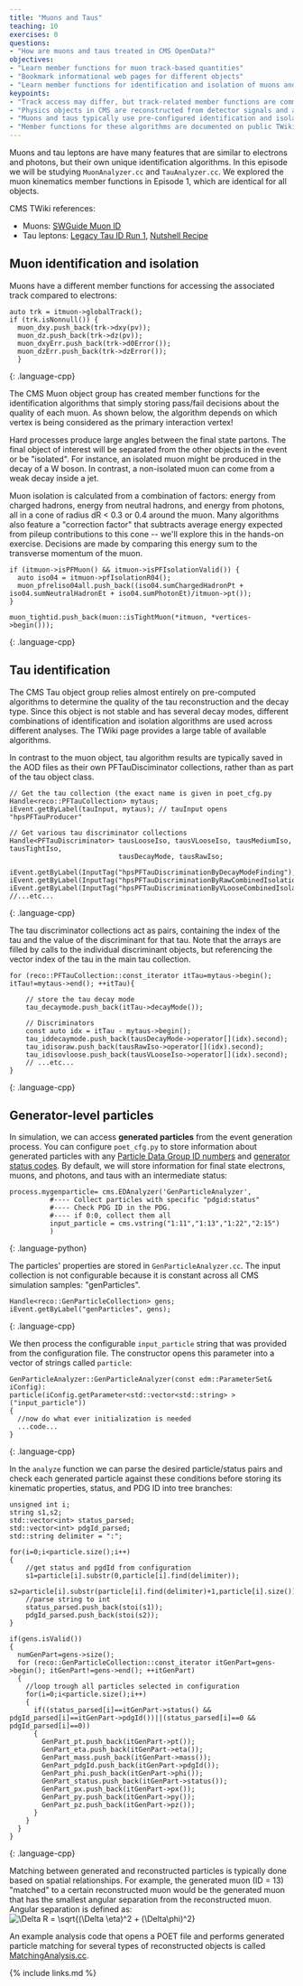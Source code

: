 ```yaml
---
title: "Muons and Taus"
teaching: 10
exercises: 0
questions:
- "How are muons and taus treated in CMS OpenData?"
objectives:
- "Learn member functions for muon track-based quantities"
- "Bookmark informational web pages for different objects"
- "Learn member functions for identification and isolation of muons and taus"
keypoints:
- "Track access may differ, but track-related member functions are common across objects."
- "Physics objects in CMS are reconstructed from detector signals and are never 100% certain!"
- "Muons and taus typically use pre-configured identification and isolation variable member functions."
- "Member functions for these algorithms are documented on public TWiki pages."
---
```


Muons and tau leptons are have many features that are similar to electrons and photons, but their own unique identification algorithms. In this episode we will be studying `MuonAnalyzer.cc` and `TauAnalyzer.cc`. We explored the muon kinematics member functions in Episode 1, which are identical for all objects. 

CMS TWiki references:
 * Muons: [SWGuide Muon ID](https://twiki.cern.ch/twiki/bin/view/CMSPublic/SWGuideMuonId)
 * Tau leptons: [Legacy Tau ID Run 1](https://twiki.cern.ch/twiki/bin/view/CMSPublic/WorkBookPFTauTagging#Legacy_Tau_ID_Run_I), [Nutshell Recipe](https://twiki.cern.ch/twiki/bin/view/CMSPublic/NutShellRecipeFor5312AndNewer)

## Muon identification and isolation

Muons have a different member functions for accessing the associated track compared to electrons:

~~~
auto trk = itmuon->globalTrack();
if (trk.isNonnull()) {
  muon_dxy.push_back(trk->dxy(pv));
  muon_dz.push_back(trk->dz(pv));
  muon_dxyErr.push_back(trk->d0Error());
  muon_dzErr.push_back(trk->dzError());
  }
~~~
{: .language-cpp}

The CMS Muon object group has created member functions for the identification algorithms that simply
storing pass/fail decisions about the quality of each muon. As shown below, the algorithm depends
on which vertex is being considered as the primary interaction vertex!

Hard processes produce large angles between the final state partons. The final object of interest will be separated from 
the other objects in the event or be "isolated". For instance, an isolated muon might be produced in the decay of a W boson.
In contrast, a non-isolated muon can come from a weak decay inside a jet. 

Muon isolation is calculated from a combination of factors: energy from charged hadrons, energy from
neutral hadrons, and energy from photons, all in a cone of radius dR < 0.3 or 0.4 around
the muon. Many algorithms also feature a "correction factor" that subtracts average energy expected
from pileup contributions to this cone -- we'll explore this in the hands-on exercise. Decisions are made by comparing this energy sum to the
transverse momentum of the muon. 

~~~
if (itmuon->isPFMuon() && itmuon->isPFIsolationValid()) {
  auto iso04 = itmuon->pfIsolationR04();
  muon_pfreliso04all.push_back((iso04.sumChargedHadronPt + iso04.sumNeutralHadronEt + iso04.sumPhotonEt)/itmuon->pt());
}

muon_tightid.push_back(muon::isTightMuon(*itmuon, *vertices->begin()));
~~~
{: .language-cpp}

## Tau identification

The CMS Tau object group relies almost entirely on pre-computed algorithms to determine the
quality of the tau reconstruction and the decay type. Since this object is not stable and has
several decay modes, different combinations of identification and isolation algorithms are
used across different analyses. The TWiki page provides a large table of available algorithms.

In contrast to the muon object, tau algorithm results are typically saved in the AOD files
as their own PFTauDisciminator collections, rather than as part of the tau object class.

~~~
// Get the tau collection (the exact name is given in poet_cfg.py
Handle<reco::PFTauCollection> mytaus;
iEvent.getByLabel(tauInput, mytaus); // tauInput opens "hpsPFTauProducer"

// Get various tau discriminator collections
Handle<PFTauDiscriminator> tausLooseIso, tausVLooseIso, tausMediumIso, tausTightIso,
                           tausDecayMode, tausRawIso;

iEvent.getByLabel(InputTag("hpsPFTauDiscriminationByDecayModeFinding"),tausDecayMode);
iEvent.getByLabel(InputTag("hpsPFTauDiscriminationByRawCombinedIsolationDBSumPtCorr"),tausRawIso);
iEvent.getByLabel(InputTag("hpsPFTauDiscriminationByVLooseCombinedIsolationDBSumPtCorr"),tausVLooseIso);
//...etc...
~~~
{: .language-cpp}

The tau discriminator collections act as pairs, containing the index of the tau and the value
of the discriminant for that tau. Note that the arrays are filled by calls to the individual
discriminant objects, but referencing the vector index of the tau in the main tau collection.

~~~
for (reco::PFTauCollection::const_iterator itTau=mytaus->begin(); itTau!=mytaus->end(); ++itTau){

    // store the tau decay mode
    tau_decaymode.push_back(itTau->decayMode());

    // Discriminators
    const auto idx = itTau - mytaus->begin();
    tau_iddecaymode.push_back(tausDecayMode->operator[](idx).second);
    tau_idisoraw.push_back(tausRawIso->operator[](idx).second);
    tau_idisovloose.push_back(tausVLooseIso->operator[](idx).second);    
    // ...etc...
}
~~~
{: .language-cpp}


## Generator-level particles

In simulation, we can access **generated particles** from the event generation process. 
You can configure `poet_cfg.py` to store information about generated particles with any [Particle Data Group ID numbers](https://pdg.lbl.gov/2021/reviews/rpp2020-rev-monte-carlo-numbering.pdf) and [generator status codes](https://twiki.cern.ch/twiki/bin/view/CMSPublic/WorkBookGenParticleCandidate).
By default, we will store information for final state electrons, muons, and photons, and taus with an intermediate status:
~~~
process.mygenparticle= cms.EDAnalyzer('GenParticleAnalyzer',
          #---- Collect particles with specific "pdgid:status"
          #---- Check PDG ID in the PDG.
          #---- if 0:0, collect them all 
          input_particle = cms.vstring("1:11","1:13","1:22","2:15")
          )
~~~
{: .language-python}

The particles' properties are stored in `GenParticleAnalyzer.cc`. The input collection is not configurable because it is constant across all CMS simulation
samples: "genParticles". 
~~~
Handle<reco::GenParticleCollection> gens;
iEvent.getByLabel("genParticles", gens);
~~~
{: .language-cpp}

We then process the configurable `input_particle` string that was provided from the configuration file. The constructor opens this parameter into a vector of strings called `particle`:
~~~
GenParticleAnalyzer::GenParticleAnalyzer(const edm::ParameterSet& iConfig):
particle(iConfig.getParameter<std::vector<std::string> >("input_particle"))
{
  //now do what ever initialization is needed
  ...code...
}
~~~
{: .language-cpp}

In the `analyze` function we can parse the desired particle/status pairs and check each generated particle against these conditions before storing its kinematic properties, status, and PDG ID into tree branches:
~~~
unsigned int i;
string s1,s2;
std::vector<int> status_parsed;
std::vector<int> pdgId_parsed;
std::string delimiter = ":";

for(i=0;i<particle.size();i++)
{
    //get status and pgdId from configuration
    s1=particle[i].substr(0,particle[i].find(delimiter));
    s2=particle[i].substr(particle[i].find(delimiter)+1,particle[i].size());
    //parse string to int
    status_parsed.push_back(stoi(s1));
    pdgId_parsed.push_back(stoi(s2));
}

if(gens.isValid())
{
  numGenPart=gens->size();
  for (reco::GenParticleCollection::const_iterator itGenPart=gens->begin(); itGenPart!=gens->end(); ++itGenPart)
  {
    //loop trough all particles selected in configuration
    for(i=0;i<particle.size();i++)
    {
      if((status_parsed[i]==itGenPart->status() && pdgId_parsed[i]==itGenPart->pdgId())||(status_parsed[i]==0 && pdgId_parsed[i]==0))
      {
        GenPart_pt.push_back(itGenPart->pt());
        GenPart_eta.push_back(itGenPart->eta());
        GenPart_mass.push_back(itGenPart->mass());
        GenPart_pdgId.push_back(itGenPart->pdgId());
        GenPart_phi.push_back(itGenPart->phi());
        GenPart_status.push_back(itGenPart->status());
        GenPart_px.push_back(itGenPart->px());
        GenPart_py.push_back(itGenPart->py());
        GenPart_pz.push_back(itGenPart->pz());
      }
    }               
  }
}
~~~
{: .language-cpp}

Matching between generated and reconstructed particles is typically done based on spatial relationships. For example, the generated muon (ID = 13) "matched" to a certain reconstructed muon would be the generated muon that has the smallest angular separation from the reconstructed muon. Angular separation is defined as: <img src="https://latex.codecogs.com/svg.image?\Delta&space;R&space;=&space;\sqrt{(\Delta&space;\eta)^2&space;&plus;&space;(\Delta\phi)^2}" title="\Delta R = \sqrt{(\Delta \eta)^2 + (\Delta\phi)^2}" />

An example analysis code that opens a POET file and performs generated particle matching for several types of reconstructed objects is called [MatchingAnalysis.cc](https://github.com/apetkovi1/PhysObjectExtractorTool/blob/master/PhysObjectExtractor/test/MatchingAnalysis.cc).

{% include links.md %}

